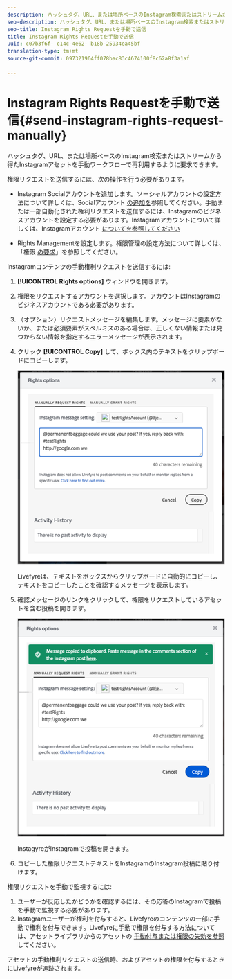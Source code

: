 ```yaml
---
description: ハッシュタグ、URL、または場所ベースのInstagram検索またはストリームから得たInstagramアセットを手動ワークフローで再利用するように要求できます。
seo-description: ハッシュタグ、URL、または場所ベースのInstagram検索またはストリームから得たInstagramアセットを手動ワークフローで再利用するように要求できます。
seo-title: Instagram Rights Requestを手動で送信
title: Instagram Rights Requestを手動で送信
uuid: c07b3f6f- c14c-4e62- b18b-25934ea45bf
translation-type: tm+mt
source-git-commit: 097321964ff078bac83c4674100f8c62a8f3a1af

---
```



# Instagram Rights Requestを手動で送信{#send-instagram-rights-request-manually}

ハッシュタグ、URL、または場所ベースのInstagram検索またはストリームから得たInstagramアセットを手動ワークフローで再利用するように要求できます。

権限リクエストを送信するには、次の操作を行う必要があります。

* Instagram Socialアカウントを追加します。ソーシャルアカウントの設定方法について詳しくは、Socialアカウント [の追加を](../c-users-creating-accounts-with-studio-access/t-configure-social-accout-instagram/t-configure-social-accout-instagram.md#t_configure_social_accout_instagram)参照してください。手動または一部自動化された権利リクエストを送信するには、Instagramのビジネスアカウントを設定する必要があります。Instagramアカウントについて詳しくは、Instagramアカウント [についてを参照してください](../c-users-creating-accounts-with-studio-access/t-configure-social-accout-instagram/c-about-instagram-accounts.md#c_about_instagram_accounts)

* Rights Managementを設定します。権限管理の設定方法について詳しくは、「権限 [の要求](../c-how-requesting-rights-works/c-how-requesting-rights-works.md#c_how_requesting_rights_works)」を参照してください。

Instagramコンテンツの手動権利リクエストを送信するには:

1. **[!UICONTROL Rights options]** ウィンドウを開きます。
1. 権限をリクエストするアカウントを選択します。アカウントはInstagramのビジネスアカウントである必要があります。
1. （オプション）リクエストメッセージを編集します。メッセージに要素がないか、または必須要素がスペルミスのある場合は、正しくない情報または見つからない情報を指定するエラーメッセージが表示されます。
1. クリック **[!UICONTROL Copy]** して、ボックス内のテキストをクリップボードにコピーします。

   ![](assets/rr_insta_workaround1.png)

   Livefyreは、テキストをボックスからクリップボードに自動的にコピーし、テキストをコピーしたことを確認するメッセージを表示します。

1. 確認メッセージのリンクをクリックして、権限をリクエストしているアセットを含む投稿を開きます。

   ![](assets/rr_insta_workaround2.png)

   InstagyreがInstagramで投稿を開きます。

1. コピーした権限リクエストテキストをInstagramのInstagram投稿に貼り付けます。

権限リクエストを手動で監視するには:

1. ユーザーが反応したかどうかを確認するには、その応答のInstagramで投稿を手動で監視する必要があります。
1. Instagramユーザーが権利を付与すると、Livefyreのコンテンツの一部に手動で権利を付与できます。Livefyreに手動で権限を付与する方法については、アセットライブラリからのアセットの [手動付与または権限の失効を参照](../c-how-requesting-rights-works/t-manually-grant-the-rights-for-one-or-more-assets.md#t_manually_grant_the_rights_for_one_or_more_assets)してください。

アセットの手動権利リクエストの送信時、およびアセットの権限を付与するときにLivefyreが追跡されます。
